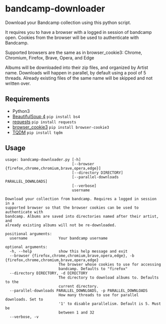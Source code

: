 # bandcamp-downloader
Download your Bandcamp collection using this python script.

It requires you to have a browser with a logged in session of bandcamp open. Cookies from the browser will be used to authenticate with Bandcamp.

Supported browsers are the same as in browser_cookie3: Chrome, Chromium, Firefox, Brave, Opera, and Edge

Albums will be downloaded into their zip files, and organized by Artist name. Downloads will happen in parallel, by default using a pool of 5 threads. Already existing files of the same name will be skipped and not written over.

## Requirements
- Python3
- [BeautifulSoup 4](https://www.crummy.com/software/BeautifulSoup/bs4/doc/) `pip install bs4`
- [requests](https://github.com/psf/requests) `pip install requests`
- [browser_cookie3](https://github.com/borisbabic/browser_cookie3) `pip install browser-cookie3`
- [TQDM](https://tqdm.github.io/) `pip install tqdm`

## Usage
```
usage: bandcamp-downloader.py [-h]
                              [--browser {firefox,chrome,chromium,brave,opera,edge}]
                              [--directory DIRECTORY]
                              [--parallel-downloads PARALLEL_DOWNLOADS]
                              [--verbose]
                              username

Download your collection from bandcamp. Requires a logged in session in a
supported browser so that the browser cookies can be used to authenticate with
bandcamp. Albums are saved into directories named after their artist, and
already existing albums will not be re-downloaded.

positional arguments:
  username              Your bandcamp username

optional arguments:
  -h, --help            show this help message and exit
  --browser {firefox,chrome,chromium,brave,opera,edge}, -b {firefox,chrome,chromium,brave,opera,edge}
                        The browser whose cookies to use for accessing
                        bandcamp. Defaults to "firefox"
  --directory DIRECTORY, -d DIRECTORY
                        The directory to download albums to. Defaults to the
                        current directory.
  --parallel-downloads PARALLEL_DOWNLOADS, -p PARALLEL_DOWNLOADS
                        How many threads to use for parallel downloads. Set to
                        '1' to disable parallelism. Default is 5. Must be
                        between 1 and 32
  --verbose, -v
  ```
